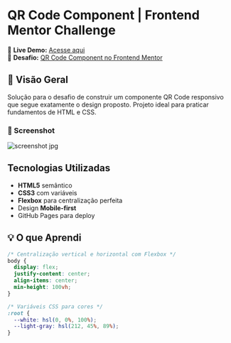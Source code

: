 # QR Code Component | Frontend Mentor Challenge

🔗 **Live Demo:** [Acesse aqui](https://fernanda-nogueirada.github.io/qr-code/)  
🎯 **Desafio:** [QR Code Component no Frontend Mentor](https://www.frontendmentor.io/challenges/qr-code-component-iux_sIO_H)

## 📌 Visão Geral

Solução para o desafio de construir um componente QR Code responsivo que segue exatamente o design proposto. Projeto ideal para praticar fundamentos de HTML e CSS.

### 📸 Screenshot
![screenshot jpg](https://github.com/user-attachments/assets/be0fdedb-a74d-400d-b086-9f5104c1d4ec)

## Tecnologias Utilizadas
- **HTML5** semântico
- **CSS3** com variáveis
- **Flexbox** para centralização perfeita
- Design **Mobile-first**
- GitHub Pages para deploy

## 💡 O que Aprendi
```css
/* Centralização vertical e horizontal com Flexbox */
body {
  display: flex;
  justify-content: center;
  align-items: center;
  min-height: 100vh;
}

/* Variáveis CSS para cores */
:root {
  --white: hsl(0, 0%, 100%);
  --light-gray: hsl(212, 45%, 89%);
}
